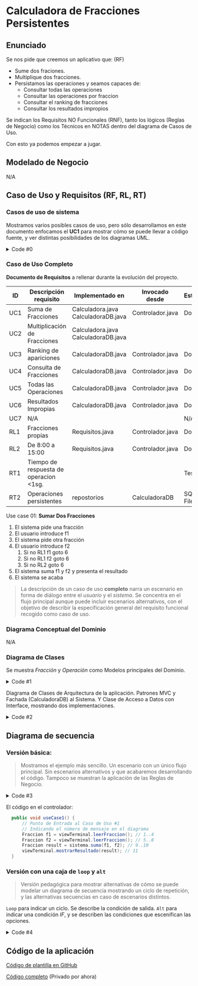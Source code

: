# Calculadora de Fracciones Persistentes


## Enunciado

Se nos pide que creemos un aplicativo que: (RF)
- Sume dos fraciones.
- Multiplique dos fracciones.
- Persistamos las operaciones y seamos capaces de:
  - Consultar todas las operaciones
  - Consultar las operaciones por fraccion
  - Consultar el ranking de fracciones
  - Consultar los resultados impropios
  
Se indican los Requisitos NO Funcionales (RNF), tanto los lógicos (Reglas de Negocio) como los Técnicos en NOTAS dentro del diagrama de Casos de Uso.

Con esto ya podemos empezar a jugar.  

## Modelado de Negocio
N/A

## Caso de Uso y Requisitos (RF, RL, RT)

### Casos de uso de sistema

Mostramos varios posibles casos de uso, pero sólo desarrollamos en este documento enfocamos el **UC1** para mostrar cómo se puede llevar a código fuente, y ver distintas posibilidades de los diagramas UML.

<img src="http://www.plantuml.com/plantuml/proxy?src=https://raw.githubusercontent.com/srlopez/RUP/master/ejemplos/fraccion_completo.md&idx=0&a=6" alt=""/>

<details><summary>Code #0</summary>

```plantuml
@startuml
hide stereotype

skinparam usecase {
  BackgroundColor White
  BorderColor DarkSlateGray
  ArrowColor Grey
  
  BorderThickness<<beta>> 1
  BorderStyle<<beta>> dotted
  'BackgroundColor<<beta>> #FFE
  'BorderColor<<beta>> Red
}
skinparam actor {
  BackgroundColor White
  BorderColor DarkSlateGray
  ArrowColor Grey
}
skinparam note {
  BackgroundColor White
  BorderColor DarkSlateGray
}
note "<b>Requisitos Funcionales</b>\n<b>UC1:</b> Sumar f1+f2\n<b>UC2:</b> Multiplicar f1+f2\n<b>UC3:</b> Ranking\n<b>UC4:</b> Consultas\n<b>UC5:</b> Todas la Ops.\n<b>UC6:</b> Operaciones impropias" as n1
note "<b>Requisitos</b> No funcionales <b>Lógicos</b>\n<b>Reglas de Negocio</b>\n<i>Escritos como notas</i>\n<b>RL1:</b> Solo operamos con fracciones propias\n<b>RL2:</b> Y de 8:00 a 15:00" as n2
note "<b>Requisitos</b> No funcionales <b>Técnicos</b>\n<i>Escritos como notas</i>\n<b>RT1:</b> Tiempo de respuesta<1sg\n<b>RT2:</b>Operaciones persistentes" as n3

left to right direction
:User: as cli
rectangle sistema {
  (Sumar\n2 Fracciones\n<b>UC1</b>) as uno 
  (Multiplicar\n2 Fracciones\n<b>UC2</b>) as dos 
  (Ranking\n<b>UC3</b>) as tres
  (Consultar\nFraccion\n<b>UC4</b>) as cuatro
  (Mostrar las\nOperacions\n<b>UC5</b>) as cinco
  (Resultados\nImpropios\n<b>UC6</b>) as seis
  (No Implementado\n<b>UC7</b>) as siete<<beta>>
}

cli -- uno
sistema -- n2
sistema -- n3
cli -- dos
cli -- tres
cli -- cuatro
cli -- cinco
cli -- seis
cli -- siete
uno -- n1
dos -- n1
tres -- n1
cuatro -- n1
cinco -- n1
seis -- n1

@enduml
```
</details>

### Caso de Uso Completo

**Documento de Requisitos** a rellenar durante la evolución del proyecto.

| ID | Descripción requisito | Implementado en | Invocado desde | Estado |
| -- | -- | -- | -- | -- | 
| UC1 | Suma de Fracciones | Calculadora.java<br>CalculadoraDB.java | Controlador.java|  Done| 
| UC2 | Multiplicación de Fracciones | Calculadora.java<br>CalculadoraDB.java 
| UC3 | Ranking de apariciones  | CalculadoraDB.java | Controlador.java | Done| 
| UC4 | Consulta de Fracciones | CalculadoraDB.java| Controlador.java | Done| 
| UC5 | Todas las Operaciones | CalculadoraDB.java | Controlador.java | Done| 
| UC6 | Resultados Impropias | CalculadoraDB.java | Controlador.java | Done|  
| UC7 | N/A | | | N/A | 
| RL1 | Fracciones propias | Requisitos.java | Controlador.java | Done|  
| RL2 | De 8:00 a 15:00 | Requisitos.java | Controlador.java | Done|   
| RT1 | Tiempo de respuesta de operacion <1sg. | | | Test | 
| RT2 | Operaciones persistentes | repostorios | CalculadoraDB| SQLite<br>File | 
   
   

Use case 01: **Sumar Dos Fracciones**
1. El sistema pide una fracción
1. El usuario introduce f1
1. El sistema pide otra fracción
1. El usuario introduce f2
   1. Si no RL1 f1 goto 6
   1. Si no RL1 f2 goto 6
   1. Si no RL2 goto 6
1. El sistema suma f1 y f2 y presenta el resultado
1. El sistema se acaba

> La descripción de un caso de uso **completo** narra un escenario en forma de diálogo entre el _usuario_ y el _sistema_. Se concentra en el flujo principal aunque puede incluir escenarios alternativos, con el objetivo de describir la especificación general del requisito funcional recogido como caso de uso.


### Diagrama Conceptual del Dominio
N/A

### Diagrama de Clases

Se muestra _Fracción_ y _Operación_ como Modelos principales del Dominio. 

<img src="http://www.plantuml.com/plantuml/proxy?src=https://raw.githubusercontent.com/srlopez/RUP/master/ejemplos/fraccion_completo.md&idx=1&a=6" alt=""/>

<details><summary>Code #1</summary>

```plantuml
@startuml
title <b>Diagrama de Clases</b>\n<i>Modelo del Dominio</i>
left to right direction
'bottom to top direction
skinparam class {
  skinparam monochrome true
  skinparam shadowing false
  BackgroundColor White
  BorderColor Gray
  ' FontName Consolas
  ArrowColor Gray
}
scale 1
hide circle
package aritmetica {

  class Fraccion {
    -int numerador
    -int denominador
  -- Constructores --
    + Fraccion ()
    + Fraccion (n, d)
    + Fraccion (s)
  -- Métodos --
    +String toString()
  }
  class Operacion {
  Date fh
  -- Métodos --
    +String toString()
  }
  class OperacionTipo<<enum>> {
    SUMA
    MULTIPLICACION
  }

  
}
Fraccion --* Operacion: f1
Fraccion --* Operacion: f2
Fraccion --* Operacion: resultado
OperacionTipo --* Operacion
@enduml
```
</details>

Diagrama de Clases de Arquitectura de la aplicación.
Patrones MVC y Fachada (CalculadoraDB) al Sistema.
Y Clase de Acceso a Datos con Interface, mostrando dos implementaciones.

<img src="http://www.plantuml.com/plantuml/proxy?src=https://raw.githubusercontent.com/srlopez/RUP/master/ejemplos/fraccion_completo.md&idx=2&a=6" alt=""/>

<details><summary>Code #2</summary>

```plantuml
@startuml
title <b>Diagrama de Clases</b>\n<i>Arquitectura de la Aplicación</i>
left to right direction
skinparam class {
  skinparam monochrome true
  skinparam shadowing false
  BackgroundColor White
  BorderColor Gray
  ' FontName Consolas
  ArrowColor Gray
}
scale 1
hide circle

package aritmetica {
  class Calculadora {
    +Fraccion suma()
    +Fraccion multiplica()
  }
  class CalculadoraDB<<Sistema>> {
    +Fraccion suma()
    +Fraccion multiplica()
    -registrarOperacion()
    +qryOperacionesPor()
    +qryRanking() 
    +qryResultadosImpropios()
    +qryTodaslasOperaciones()
  }
}
package ui {

  class CtrlTerminal{
  -- Métodos --
    +void run()
    +void useCase1()
    +void useCase2()
    +void useCase3()
    +void useCase4()
    +void useCase5()
    +void useCase6()
  }

  class ViewTerminal{
  -- Métodos --
    - String leerFraccionString()
    +Fraccion leerFraccion()
    +void mostrarResultado()
    +int mostrarMenu()
  }
}

package persistencia {
    class OperacionesSQLite{ 
      -dbname 
    }
    class OperacionesMem{ 
      -filename 
    }

    class IOperacionesDAO
    {
    +cmdRegistrarOperacion(op)
    +qryOperacionesPor(f)
    +qryRanking() 
    +qryResultadosImpropios()
    +qryTodasLasOperaciones() 
    }
}
IOperacionesDAO <.. CalculadoraDB : repositorio
CalculadoraDB --|> Calculadora
CtrlTerminal ..> CalculadoraDB: sistema 
CtrlTerminal ..> ViewTerminal: vista
OperacionesSQLite --|> IOperacionesDAO
OperacionesMem --|> IOperacionesDAO
@enduml
```
</details>


## Diagrama de secuencia

### Versión básica:  
> Mostramos el ejemplo más sencillo. Un escenario con un único flujo principal. Sin escenarios alternativos y que acabaremos desarrollando el código.
> Tampoco se muestran la aplicación de las Reglas de Negocio.

<img src="http://www.plantuml.com/plantuml/proxy?src=https://raw.githubusercontent.com/srlopez/RUP/master/ejemplos/fraccion_completo.md&idx=3&a=6" alt=""/>

<details><summary>Code #3</summary>

```plantuml
@startuml
title <b>Sumar Dos Fracciones</b>\n<i>Diagrama de secuencia - UseCase1</i>
skinparam monochrome true
' skinparam handwritten true
' skinparam defaultFontName Comic Sans MS
' skinparam classArrowFontName Arial

autonumber "[0]"
hide footbox

actor Usuario as u
boundary Vista as v
control Controlador as c 
participant "Calculadora\n<<Sistema>>" as s

'group Comprar Producto
c -> v: leerFraccion
v -[#LightGrey]> u: "Indica una fracción (0/1): "
u -[#LightGrey]> v: Fraccion (f1)
v -> c: Fraccion (f1)
c -> v: leerFraccion
v -[#LightGrey]> u: "Indica una fracción (0/1): "
u -[#LightGrey]> v: Fraccion (f2)
v -> c: Fraccion (f2)
c -> s: suma(f1,f2)
s -> c: Fraccion (result)
c -> v: mostrarResultado(result)
v -[#LightGrey]> u: "Suma :" (result)

'end
@enduml
```
</details>


El código en el controlador:
```java
  public void useCase1() {
      // Punto de Entrada al Caso de Uso #1 
      // Indicando el número de mensaje en el diagrama 
      Fraccion f1 = viewTerminal.leerFraccion(); // 1..4
      Fraccion f2 = viewTerminal.leerFraccion(); // 5..8
      Fraccion result = sistema.suma(f1, f2); // 9..10
      viewTerminal.mostrarResultado(result); // 11
  }
```


### Versión con una caja de `loop` y `alt` 
>Versión pedagógica para mostrar alternativas de cómo se puede modelar un diagrama de secuencia mostrando un ciclo de repetición, y las alternativas secuencias en caso de escenarios distintos. 

`Loop` para indicar un ciclo. Se describe la condición de salida.
`Alt` para indicar una condición _IF_, y se describen las condiciones que escenifican las opciones.

<img src="http://www.plantuml.com/plantuml/proxy?src=https://raw.githubusercontent.com/srlopez/RUP/master/ejemplos/fraccion_completo.md&idx=4&a=6" alt=""/>

<details><summary>Code #4</summary>

```plantuml
@startuml
title <b>Sumar Dos Fracciones</b>\n<i>Diagrama de secuencia - UseCase1</i>
skinparam monochrome true
' skinparam handwritten true
' skinparam defaultFontName Comic Sans MS
' skinparam classArrowFontName Arial

autonumber "[0]"
hide footbox

actor Usuario as u
boundary Vista as v
control Controlador as c 
participant "Calculadora\n<<Sistema>>" as s

'group Comprar Producto
c -> v: leerFraccion
v -> u: "Indica una fracción (0/1): "
u -> v: Fraccion (f1)
v -> c: Fraccion (f1)
loop mientras que f1==f2
  c -> v: leerFraccion
  v -> u: "Indica una fracción (0/1): "
  u -> v: Fraccion (f2)
  v -> c: Fraccion (f2)
end
alt NO RL1 or NO RL2
c -> c: RL1 (f1)
c -> c: RL1 (f2)
c -> c: RL2
note right
Verificamos las Reglas de Negocio
Si no se cumple alguna -> Fin UC
end note
end
c -> s: suma(f1,f2)
s -> c: Fraccion (result)
c -> v: mostrarResultado(result)
v -> u: "Suma :" (result)
alt result == "1/1"
  c -> v: muestraMensajeEnhorabuena
  v -> u: "Enhorabuena has sumado la unidad"
else result != "1/1"
  c -> v: muestraMensajePruebaOtraVez
  v -> u: "Inténtalo otra vez"
end

'end
@enduml
```
</details>


## Código de la aplicación
[Código de plantilla  en GitHub](https://github.com/srlopez/javaPlantilla)

[Código completo](https://github.com/srlopez/javaFraccionMVC) (Privado por ahora)